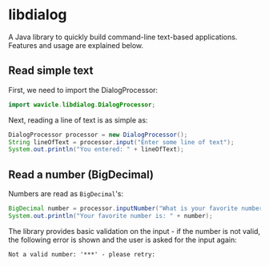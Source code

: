 # libdialog

A Java library to quickly build command-line text-based applications. Features and usage are explained below.


## Read simple text

First, we need to import the DialogProcessor:

```java
import wavicle.libdialog.DialogProcessor;
```

Next, reading a line of text is as simple as:
```java
DialogProcessor processor = new DialogProcessor();
String lineOfText = processor.input("Enter some line of text");
System.out.println("You entered: " + lineOfText);
```

## Read a number (BigDecimal)

Numbers are read as `BigDecimal`'s:

```java
BigDecimal number = processor.inputNumber("What is your favorite number? ");
System.out.println("Your favorite number is: " + number);
```

The library provides basic validation on the input - if the number is not valid, 
the following error is shown and the user is asked for the input again:

```
Not a valid number: '***' - please retry: 
```

